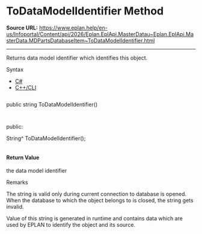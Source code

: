 # ToDataModelIdentifier Method

**Source URL:** https://www.eplan.help/en-us/Infoportal/Content/api/2026/Eplan.EplApi.MasterDatau~Eplan.EplApi.MasterData.MDPartsDatabaseItem~ToDataModelIdentifier.html

---

Returns data model identifier which identifies this object.

Syntax

- [C#](#i-syntax-CS)
- [C++/CLI](#i-syntax-CPP2005)

```
```
public string ToDataModelIdentifier()
```
```

```
```
public:

String^ ToDataModelIdentifier();
```
```

#### Return Value

the data model identifier

Remarks

The string is valid only during current connection to database is opened. When the database to which the object belongs to is closed, the string gets invalid.

Value of this string is generated in runtime and contains data which are used by EPLAN to identify the object and its source.
